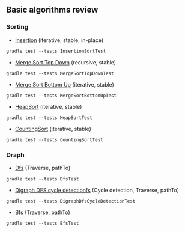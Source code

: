 ## Basic algorithms review

### Sorting
* [Insertion](src/main/java/com/sm/algorithms/sort/InsertionSort.java) (iterative, stable, in-place)
```
gradle test --tests InsertionSortTest
```
* [Merge Sort Top Down](src/main/java/com/sm/algorithms/sort/MergeSortTopDown.java) (recursive, stable)
```
gradle test --tests MergeSortTopDownTest
```
* [Merge Sort Bottom Up](src/main/java/com/sm/algorithms/sort/MergeSortBottomUp.java) (iterative, stable)
```
gradle test --tests MergeSortBottomUpTest
```
* [HeapSort](src/main/java/com/sm/algorithms/sort/HeapSort.java) (iterative, stable)
```
gradle test --tests HeapSortTest
```
* [CountingSort](src/main/java/com/sm/algorithms/sort/CountingSort.java) (iterative, stable)
```
gradle test --tests CountingSortTest
```

### Draph
* [Dfs](src/main/java/com/sm/algorithms/graph/Dfs.java) (Traverse, pathTo)
```
gradle test --tests DfsTest
```
* [Digraph DFS cycle detectionfs](src/main/java/com/sm/algorithms/graph/DigraphDfsCycleDetection.java) (Cycle detection, Traverse, pathTo)
```
gradle test --tests DigraphDfsCycleDetectionTest
```
* [Bfs](src/main/java/com/sm/algorithms/graph/Bfs.java) (Traverse, pathTo)
```
gradle test --tests BfsTest
```

